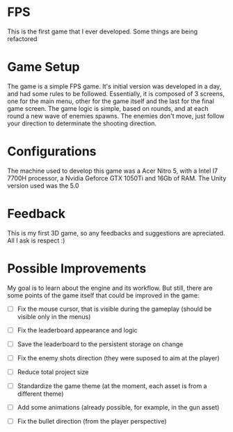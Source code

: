 # FPS
This is the first game that I ever developed. Some things are being refactored

# Game Setup
The game is a simple FPS game. It's initial version was developed in a day, and had some rules to be followed. Essentially, it is composed of 3 screens, one for the main menu, other for the game itself and the last for the final game screen. The game logic is simple, based on rounds, and at each round a new wave of enemies spawns. The enemies don't move, just follow your direction to determinate the shooting direction.

# Configurations
The machine used to develop this game was a Acer Nitro 5, with a Intel I7 7700H processor, a Nvidia Geforce GTX 1050Ti and 16Gb of RAM. The Unity version used was the 5.0

# Feedback
This is my first 3D game, so any feedbacks and suggestions are apreciated. All I ask is respect :)

# Possible Improvements
My goal is to learn about the engine and its workflow. But still, there are some points of the game itself that could be improved in the game:
- [ ] Fix the mouse cursor, that is visible during the gameplay (should be visible only in the menus)
- [ ] Fix the leaderboard appearance and logic
- [ ] Save the leaderboard to the persistent storage on change 
- [ ] Fix the enemy shots direction (they were suposed to aim at the player)
- [ ] Reduce total project size
- [ ] Standardize the game theme (at the moment, each asset is from a different theme)
- [ ] Add some animations (already possible, for example, in the gun asset)
- [ ] Fix the bullet direction (from the player perspective)

